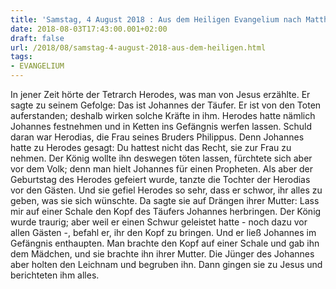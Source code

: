 ```yaml
---
title: 'Samstag, 4 August 2018 : Aus dem Heiligen Evangelium nach Matthäus - Mt 14,1-12.'
date: 2018-08-03T17:43:00.001+02:00
draft: false
url: /2018/08/samstag-4-august-2018-aus-dem-heiligen.html
tags: 
- EVANGELIUM
---
```


In jener Zeit hörte der Tetrarch Herodes, was man von Jesus erzählte. Er sagte zu seinem Gefolge: Das ist Johannes der Täufer. Er ist von den Toten auferstanden; deshalb wirken solche Kräfte in ihm. Herodes hatte nämlich Johannes festnehmen und in Ketten ins Gefängnis werfen lassen. Schuld daran war Herodias, die Frau seines Bruders Philippus. Denn Johannes hatte zu Herodes gesagt: Du hattest nicht das Recht, sie zur Frau zu nehmen. Der König wollte ihn deswegen töten lassen, fürchtete sich aber vor dem Volk; denn man hielt Johannes für einen Propheten. Als aber der Geburtstag des Herodes gefeiert wurde, tanzte die Tochter der Herodias vor den Gästen. Und sie gefiel Herodes so sehr, dass er schwor, ihr alles zu geben, was sie sich wünschte. Da sagte sie auf Drängen ihrer Mutter: Lass mir auf einer Schale den Kopf des Täufers Johannes herbringen. Der König wurde traurig; aber weil er einen Schwur geleistet hatte - noch dazu vor allen Gästen -, befahl er, ihr den Kopf zu bringen. Und er ließ Johannes im Gefängnis enthaupten. Man brachte den Kopf auf einer Schale und gab ihn dem Mädchen, und sie brachte ihn ihrer Mutter. Die Jünger des Johannes aber holten den Leichnam und begruben ihn. Dann gingen sie zu Jesus und berichteten ihm alles.